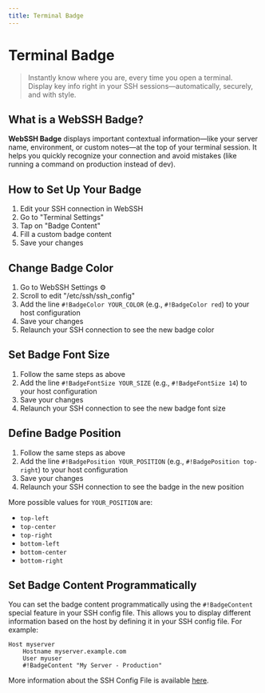 ```yaml
---
title: Terminal Badge
---
```


# Terminal Badge

> Instantly know where you are, every time you open a terminal.  
> Display key info right in your SSH sessions—automatically, securely, and with style.

## What is a WebSSH Badge?

**WebSSH Badge** displays important contextual information—like your server name, environment, or custom notes—at the top of your terminal session. It helps you quickly recognize your connection and avoid mistakes (like running a command on production instead of dev).

## How to Set Up Your Badge
1. Edit your SSH connection in WebSSH
2. Go to "Terminal Settings"
3. Tap on "Badge Content"
4. Fill a custom badge content
5. Save your changes

## Change Badge Color
1. Go to WebSSH Settings :gear:
2. Scroll to edit "/etc/ssh/ssh_config"
3. Add the line `#!BadgeColor YOUR_COLOR` (e.g., `#!BadgeColor red`) to your host configuration
4. Save your changes
5. Relaunch your SSH connection to see the new badge color

## Set Badge Font Size
1. Follow the same steps as above
2. Add the line `#!BadgeFontSize YOUR_SIZE` (e.g., `#!BadgeFontSize 14`) to your host configuration
3. Save your changes
4. Relaunch your SSH connection to see the new badge font size

## Define Badge Position
1. Follow the same steps as above
2. Add the line `#!BadgePosition YOUR_POSITION` (e.g., `#!BadgePosition top-right`) to your host configuration
3. Save your changes
4. Relaunch your SSH connection to see the badge in the new position

More possible values for `YOUR_POSITION` are:

- `top-left`
- `top-center`
- `top-right`
- `bottom-left`
- `bottom-center`
- `bottom-right`

## Set Badge Content Programmatically
You can set the badge content programmatically using the `#!BadgeContent` special feature in your SSH config file. This allows you to display different information based on the host by defining it in your SSH config file.
For example:
```ssh
Host myserver
    Hostname myserver.example.com
    User myuser
    #!BadgeContent "My Server - Production"
```

More information about the SSH Config File is available [here](/documentation/help/SSH/ssh-config-file/#special-features).